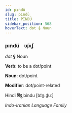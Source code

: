 ```yaml
---
id: pındü
slug: pındü
title: PINDÜ
sidebar_position: 568
hoverText: dot § Noun
---
```


### pındü&emsp;<span kind="abugida">ʋ̃ȷʌʄ</span>

*dot* **§** Noun

**Verb**: to be a dot/point

**Noun**: dot/point

**Modifier**: dot/point-related

Hindi बिंदु bindu [bɪ̃n̪.d̪uː]

*Indo-Iranian Language Family*